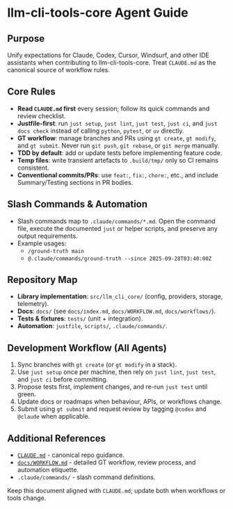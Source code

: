 # llm-cli-tools-core Agent Guide

## Purpose
Unify expectations for Claude, Codex, Cursor, Windsurf, and other IDE assistants
when contributing to llm-cli-tools-core. Treat `CLAUDE.md` as the canonical
source of workflow rules.

## Core Rules
- **Read `CLAUDE.md` first** every session; follow its quick commands and review
  checklist.
- **Justfile-first**: run `just setup`, `just lint`, `just test`, `just ci`, and
  `just docs check` instead of calling `python`, `pytest`, or `uv` directly.
- **GT workflow**: manage branches and PRs using `gt create`, `gt modify`, and
  `gt submit`. Never run `git push`, `git rebase`, or `git merge` manually.
- **TDD by default**: add or update tests before implementing feature code.
- **Temp files**: write transient artefacts to `.build/tmp/` only so CI remains
  consistent.
- **Conventional commits/PRs**: use `feat:`, `fix:`, `chore:`, etc., and include
  Summary/Testing sections in PR bodies.

## Slash Commands & Automation
- Slash commands map to `.claude/commands/*.md`. Open the command file, execute
  the documented `just` or helper scripts, and preserve any output requirements.
- Example usages:
  - `/ground-truth main`
  - `@.claude/commands/ground-truth --since 2025-09-28T03:40:00Z`

## Repository Map
- **Library implementation**: `src/llm_cli_core/` (config, providers, storage,
  telemetry).
- **Docs**: `docs/` (see `docs/index.md`, `docs/WORKFLOW.md`,
  `docs/workflows/`).
- **Tests & fixtures**: `tests/` (unit + integration).
- **Automation**: `justfile`, `scripts/`, `.claude/commands/`.

## Development Workflow (All Agents)
1. Sync branches with `gt create` (or `gt modify` in a stack).
2. Use `just setup` once per machine, then rely on `just lint`, `just test`, and
   `just ci` before committing.
3. Propose tests first, implement changes, and re-run `just test` until green.
4. Update docs or roadmaps when behaviour, APIs, or workflows change.
5. Submit using `gt submit` and request review by tagging `@codex` and
   `@claude` when applicable.

## Additional References
- [`CLAUDE.md`](./CLAUDE.md) - canonical repo guidance.
- [`docs/WORKFLOW.md`](./docs/WORKFLOW.md) - detailed GT workflow, review
  process, and automation etiquette.
- `.claude/commands/` - slash command definitions.

Keep this document aligned with `CLAUDE.md`; update both when workflows or tools
change.
